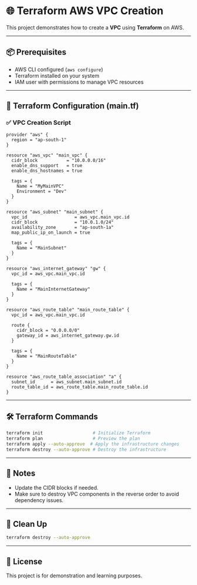 # 🌐 Terraform AWS VPC Creation

This project demonstrates how to create a **VPC** using **Terraform** on AWS.

---

## 📦 Prerequisites

- AWS CLI configured (`aws configure`)
- Terraform installed on your system
- IAM user with permissions to manage VPC resources

---

## 📁 Terraform Configuration (main.tf)

### ✅ VPC Creation Script

```hcl
provider "aws" {
  region = "ap-south-1"
}

resource "aws_vpc" "main_vpc" {
  cidr_block           = "10.0.0.0/16"
  enable_dns_support   = true
  enable_dns_hostnames = true

  tags = {
    Name = "MyMainVPC"
    Environment = "Dev"
  }
}

resource "aws_subnet" "main_subnet" {
  vpc_id                  = aws_vpc.main_vpc.id
  cidr_block              = "10.0.1.0/24"
  availability_zone       = "ap-south-1a"
  map_public_ip_on_launch = true

  tags = {
    Name = "MainSubnet"
  }
}

resource "aws_internet_gateway" "gw" {
  vpc_id = aws_vpc.main_vpc.id

  tags = {
    Name = "MainInternetGateway"
  }
}

resource "aws_route_table" "main_route_table" {
  vpc_id = aws_vpc.main_vpc.id

  route {
    cidr_block = "0.0.0.0/0"
    gateway_id = aws_internet_gateway.gw.id
  }

  tags = {
    Name = "MainRouteTable"
  }
}

resource "aws_route_table_association" "a" {
  subnet_id      = aws_subnet.main_subnet.id
  route_table_id = aws_route_table.main_route_table.id
}
```

---

## 🛠️ Terraform Commands

```bash
terraform init                   # Initialize Terraform
terraform plan                   # Preview the plan
terraform apply --auto-approve  # Apply the infrastructure changes
terraform destroy --auto-approve # Destroy the infrastructure
```

---

## 📌 Notes

- Update the CIDR blocks if needed.
- Make sure to destroy VPC components in the reverse order to avoid dependency issues.

---

## 🧹 Clean Up

```bash
terraform destroy --auto-approve
```

---

## 🧾 License

This project is for demonstration and learning purposes.
